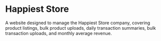 # Happiest Store
A website designed to manage the Happiest Store company, covering product listings, bulk product uploads, daily transaction summaries, bulk transaction uploads, and monthly average revenue.
